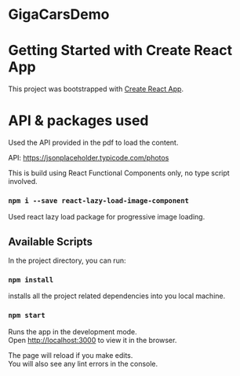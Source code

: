 # GigaCarsDemo

# Getting Started with Create React App

This project was bootstrapped with [Create React App](https://github.com/facebook/create-react-app).

# API & packages used

Used the API provided in the pdf to load the content.

API: https://jsonplaceholder.typicode.com/photos

This is build using React Functional Components only, no type script involved.

### `npm i --save react-lazy-load-image-component`

Used react lazy load package for progressive image loading.

## Available Scripts

In the project directory, you can run:

### `npm install`

installs all the project related dependencies into you local machine.

### `npm start`

Runs the app in the development mode.\
Open [http://localhost:3000](http://localhost:3000) to view it in the browser.

The page will reload if you make edits.\
You will also see any lint errors in the console.
